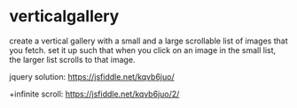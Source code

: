 # verticalgallery

create a vertical gallery with a small and a large scrollable list of images that you fetch. set it up such that when you click on an image in the small list, the larger list scrolls to that image.

jquery solution: https://jsfiddle.net/kqvb6juo/

+infinite scroll: https://jsfiddle.net/kqvb6juo/2/
